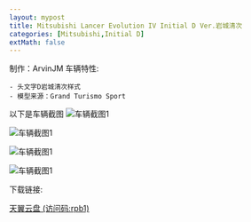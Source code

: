 ```yaml
---
layout: mypost
title: Mitsubishi Lancer Evolution IV Initial D Ver.岩城清次
categories: [Mitsubishi,Initial D]
extMath: false
---
```

制作：ArvinJM
车辆特性:

```
- 头文字D岩城清次样式
- 模型来源：Grand Turismo Sport
```

以下是车辆截图
![车辆截图1](https://pic.imgdb.cn/item/62c2b95d5be16ec74a49f906.jpg)

![车辆截图1](https://pic.imgdb.cn/item/62c2b95d5be16ec74a49f915.jpg)

![车辆截图1](https://pic.imgdb.cn/item/62c2b95d5be16ec74a49f8dc.jpg)

![车辆截图1](https://pic.imgdb.cn/item/62c2b95d5be16ec74a49f8e5.jpg)

下载链接:

[天翼云盘 (访问码:rpb1)](https://cloud.189.cn/t/UZnUN3VvMNja)
